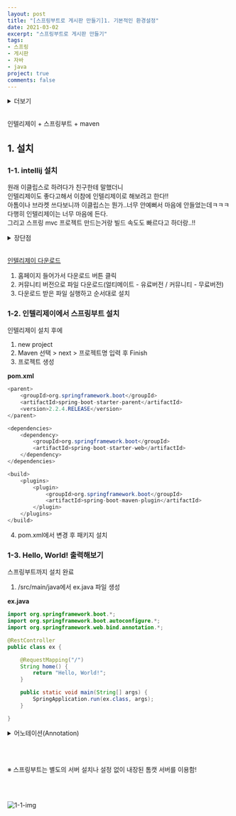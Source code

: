 ```yaml
---
layout: post
title: "[스프링부트로 게시판 만들기]1. 기본적인 환경설정"
date: 2021-03-02
excerpt: "스프링부트로 게시판 만들기"
tags:
- 스프링
- 게시판
- 자바
- java
project: true
comments: false
---
```


<details>
<summary>더보기</summary>

<br>
지금 회사에서는 주로 php만 사용하다보니까 자바는 금새 다 까먹었다..<br>
저번에 이직하려고 회사 면접 봤을때 프로젝트를 지적하시길래 충격도 받았고ㅜㅜ<br>  
(그동안 몇번 면접 봤지만 정말 난생 처음으로 지적받아봤다...)<br>
아무래도 프로젝트도 아무것도 모를때 만든거고 단순히 커뮤니티 사이트였어서 공부하기도 간단해서ㅋㅋ<br>
기초부터 다시 공부도 할 겸 이것저것 기능도 추가해서 고도화 시켜볼까 한다..!!
<br>

</details>

<br>

인텔리제이 + 스프링부트 + maven

## 1. 설치
### 1-1. intellij 설치

원래 이클립스로 하려다가 친구한테 말했더니  
인텔리제이도 좋다고해서 이참에 인텔리제이로 해보려고 한다!!<br>
아톰이나 브라켓 쓰다보니까 이클립스는 뭔가..너무 안예뻐서 마음에 안들었는데ㅋㅋㅋ  
다행히 인텔리제이는 너무 마음에 든다.  
그리고 스프링 mvc 프로젝트 만드는거랑 빌드 속도도 빠르다고 하더랑..!!

<details>
<summary>장단점</summary>

<br>

<h3>1. 장점</h3>


<h3>2. 단점</h3>

<br>

</details>

<br>

[인텔리제이 다운로드](https://www.jetbrains.com/ko-kr/idea/)

1. 홈페이지 들어가서 다운로드 버튼 클릭
2. 커뮤니티 버전으로 파일 다운로드(얼티메이트 - 유료버전 / 커뮤니티 - 무료버전)
3. 다운로드 받은 파일 실행하고 순서대로 설치


### 1-2. 인텔리제이에서 스프링부트 설치

인텔리제이 설치 후에

1. new project
2. Maven 선택 > next > 프로젝트명 입력 후 Finish
3. 프로젝트 생성

__pom.xml__
```java
<parent>
    <groupId>org.springframework.boot</groupId>
    <artifactId>spring-boot-starter-parent</artifactId>
    <version>2.2.4.RELEASE</version>
</parent>

<dependencies>
    <dependency>
        <groupId>org.springframework.boot</groupId>
        <artifactId>spring-boot-starter-web</artifactId>
    </dependency>
</dependencies>

<build>
    <plugins>
        <plugin>
            <groupId>org.springframework.boot</groupId>
            <artifactId>spring-boot-maven-plugin</artifactId>
        </plugin>
    </plugins>
</build>
```

4. pom.xml에서 변경 후 패키지 설치


### 1-3. Hello, World! 출력해보기

스프링부트까지 설치 완료

1. /src/main/java에서 ex.java 파일 생성

__ex.java__
```java
import org.springframework.boot.*;
import org.springframework.boot.autoconfigure.*;
import org.springframework.web.bind.annotation.*;

@RestController
public class ex {

    @RequestMapping("/")
    String home() {
        return "Hello, World!";
    }

    public static void main(String[] args) {
        SpringApplication.run(ex.class, args);
    }

}
```

<details>
<summary>어노테이션(Annotation)</summary>

<br>

<h3>1-1. 어노테이션</h3>

어노테이션(Annotation) : @를 이용한 주석으로 프로그램에 관한 데이터를 제공하고 코드에 정보를 추가하는 역할.

<h3>1-2. 어노테이션의 용도</h3>

1. 컴파일러를 위한 정보 제공

2. 런타임(실행)시 특정 기능을 실행하기 위한 용도

3. 컴파일 과정에 어노테이션으로부터 코드를 생성하기 위한 용도


<h3>1-3. 어노테이션 종류</h3>

- @Controller : Sprin MVC에서 View를 반환하기 위해 사용.
<br>
- @RestController : @Controller와 비슷하게 처리됨.
<br>
<span style="color: #6799FF;">
※ @Controller 와 @RestController의 차이점<br>
&nbsp;&nbsp;&nbsp;&nbsp; - HTTP Response Body가 생성되는 방식의 차이.<br>
&nbsp;&nbsp;&nbsp;&nbsp; - @Controller에서는 View 기술을 사용.<br>
&nbsp;&nbsp;&nbsp;&nbsp; - @RestController는 객체를 반환할때 JSON/XML 타입의 HTTP 응답을 직접 리턴.
</span>
<br>
- @Service : 서비스 레이어. 내부에서 자바 로직 처리.
<br>
- @Repository : 퍼시스턴스 레이어. DB 같은 외부 I/O 작업 처리.
<br>
- @RequestMapping : 요청에 대해 어떤 Controller, 어떤 메소드가 처리할지를 맵핑을 위한 어노테이션.

<br>

</details>

<br><br>

※ 스프링부트는 별도의 서버 설치나 설정 없이 내장된 톰캣 서버를 이용함!

<br><br>

![1-1-img](https://Jumim.github.io/assets/img/post_img/1-1-img.png)
